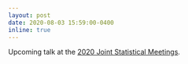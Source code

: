 ```yaml
---
layout: post
date: 2020-08-03 15:59:00-0400
inline: true
---
```


Upcoming talk at the [2020 Joint Statistical Meetings](https://ww2.amstat.org/meetings/jsm/2020/onlineprogram/ActivityDetails.cfm?SessionID=219648).
